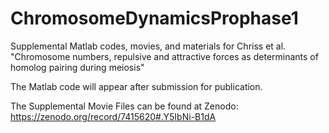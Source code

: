 # ChromosomeDynamicsProphase1
Supplemental Matlab codes, movies, and materials for Chriss et al. "Chromosome numbers, repulsive and attractive forces as determinants of homolog pairing during meiosis"

The Matlab code will appear after submission for publication.

The Supplemental Movie Files can be found at Zenodo: https://zenodo.org/record/7415620#.Y5IbNi-B1dA
